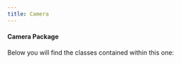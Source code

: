 ```yaml
---
title: Camera
---
```

#### Camera Package


Below you will find the classes contained within this one: